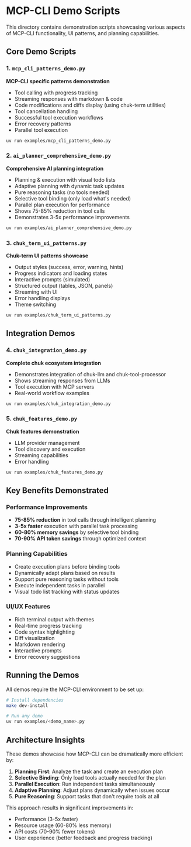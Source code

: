 # MCP-CLI Demo Scripts

This directory contains demonstration scripts showcasing various aspects of MCP-CLI functionality, UI patterns, and planning capabilities.

## Core Demo Scripts

### 1. `mcp_cli_patterns_demo.py`
**MCP-CLI specific patterns demonstration**
- Tool calling with progress tracking
- Streaming responses with markdown & code
- Code modifications and diffs display (using chuk-term utilities)
- Tool cancellation handling
- Successful tool execution workflows
- Error recovery patterns
- Parallel tool execution

```bash
uv run examples/mcp_cli_patterns_demo.py
```

### 2. `ai_planner_comprehensive_demo.py`
**Comprehensive AI planning integration**
- Planning & execution with visual todo lists
- Adaptive planning with dynamic task updates
- Pure reasoning tasks (no tools needed)
- Selective tool binding (only load what's needed)
- Parallel plan execution for performance
- Shows 75-85% reduction in tool calls
- Demonstrates 3-5x performance improvements

```bash
uv run examples/ai_planner_comprehensive_demo.py
```

### 3. `chuk_term_ui_patterns.py`
**Chuk-term UI patterns showcase**
- Output styles (success, error, warning, hints)
- Progress indicators and loading states
- Interactive prompts (simulated)
- Structured output (tables, JSON, panels)
- Streaming with UI
- Error handling displays
- Theme switching

```bash
uv run examples/chuk_term_ui_patterns.py
```

## Integration Demos

### 4. `chuk_integration_demo.py`
**Complete chuk ecosystem integration**
- Demonstrates integration of chuk-llm and chuk-tool-processor
- Shows streaming responses from LLMs
- Tool execution with MCP servers
- Real-world workflow examples

```bash
uv run examples/chuk_integration_demo.py
```

### 5. `chuk_features_demo.py`
**Chuk features demonstration**
- LLM provider management
- Tool discovery and execution
- Streaming capabilities
- Error handling

```bash
uv run examples/chuk_features_demo.py
```

## Key Benefits Demonstrated

### Performance Improvements
- **75-85% reduction** in tool calls through intelligent planning
- **3-5x faster** execution with parallel task processing
- **60-80% memory savings** by selective tool binding
- **70-90% API token savings** through optimized context

### Planning Capabilities
- Create execution plans before binding tools
- Dynamically adapt plans based on results
- Support pure reasoning tasks without tools
- Execute independent tasks in parallel
- Visual todo list tracking with status updates

### UI/UX Features
- Rich terminal output with themes
- Real-time progress tracking
- Code syntax highlighting
- Diff visualization
- Markdown rendering
- Interactive prompts
- Error recovery suggestions

## Running the Demos

All demos require the MCP-CLI environment to be set up:

```bash
# Install dependencies
make dev-install

# Run any demo
uv run examples/<demo_name>.py
```

## Architecture Insights

These demos showcase how MCP-CLI can be dramatically more efficient by:

1. **Planning First**: Analyze the task and create an execution plan
2. **Selective Binding**: Only load tools actually needed for the plan
3. **Parallel Execution**: Run independent tasks simultaneously
4. **Adaptive Planning**: Adjust plans dynamically when issues occur
5. **Pure Reasoning**: Support tasks that don't require tools at all

This approach results in significant improvements in:
- Performance (3-5x faster)
- Resource usage (60-80% less memory)
- API costs (70-90% fewer tokens)
- User experience (better feedback and progress tracking)
